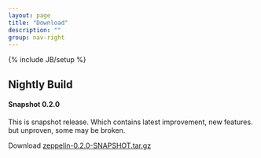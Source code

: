 ```yaml
---
layout: page
title: "Download"
description: ""
group: nav-right
---
```

{% include JB/setup %}


## Nightly Build

#### Snapshot 0.2.0
This is snapshot release. Which contains latest improvement, new features. but unproven, some may be broken.

Download [zeppelin-0.2.0-SNAPSHOT.tar.gz](http://www.nflabs.com/pub/zeppelin/zeppelin-0.2.0-SNAPSHOT.tar.gz)



